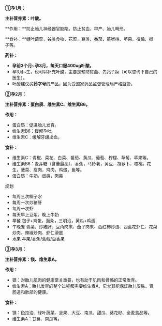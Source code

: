 **①孕1月：**

**主补营养素：叶酸。**

**作用：**防止胎儿神经器官缺陷，防止贫血、早产、胎儿畸形。

**食补：**绿叶蔬菜、谷类食物、花菜、豆类、番茄、猕猴桃、苹果、柑橘、橙子等。

**药补：**
-   **孕前3个月~孕3月，每天口服400ug叶酸。**
-   孕3月~生，也可以补充叶酸，主要是预防贫血、先兆子痫（可以咨询下自己的医生）。
-   叶酸建议买**药字号**的产品，因为受国家药品监督管理局严格监管。

**②孕2月：**

**主补营养素：蛋白质、维生素C、维生素B6。**

**作用：**

-   蛋白质：促进胎儿发育。
-   维生素B6：缓解孕吐。
-   维生素C：缓解牙龈出血。

**食补：**

-   维生素C：青椒、菜花、白菜、番茄、黄瓜、葡萄、柠檬、草莓、苹果等。
-   维生素B6：麦芽糖（含量最高）、香蕉，马铃薯，黄豆，胡萝卜，核桃，花生，菠菜、瘦肉，鸡肉，鸡蛋，鱼等。
- 蛋白质：牛奶，蛋类，肉类

规划
- 每周三次椰子水
- 每周一次炒猪肝
- 每周一次虾
- 每天早上豆浆，晚上牛奶
- 早餐  包子+鸡蛋，面条，三明治，黄瓜+鸡蛋
- 午晚餐  青菜、炒猪肝、豆角肉末、茄子肉末、西红柿炒蛋、西蓝花虾仁、花菜炒肉、辣椒炒肉、虾仁滑蛋
- 水果 苹果/香蕉/蓝莓/百香果

**③孕3月：**

**主补营养素：镁、维生素A。**

**作用：**

-   镁：对胎儿肌肉的健康至关重要，也有助于肌肉和骨骼的正常发育。
-   维生素A：胎儿发育的整个过程都需要维生素A，它尤其能保证胎儿皮肤、胃肠道和肺部的健康。

**食补：**

-   镁：色拉油、绿叶蔬菜、坚果、大豆、南瓜、甜瓜、葵花籽、全麦食品等。
-   维生素A：甘薯、南瓜等。